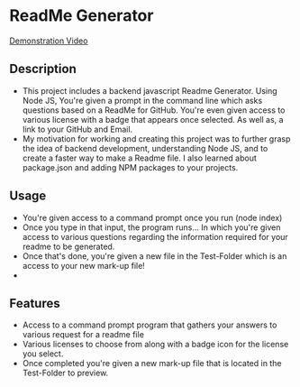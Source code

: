 # ReadMe Generator

[Demonstration Video](https://github.com/WillZovo94/ReadMe-Generator/assets/164942403/010de5b0-97a9-4f59-a215-87b7c98a09dc)


## Description
- This project includes a backend javascript Readme Generator. Using Node JS, You're given a prompt in the command line which asks questions based on a ReadMe for GitHub. You're even given access to various license with a badge that appears once selected. As well as, a link to your GitHub and Email.
- My motivation for working and creating this project was to further grasp the idea of backend development, understanding Node JS, and to create a faster way to make a Readme file. I also learned about package.json and adding NPM packages to your projects.

## Usage 
- You're given access to a command prompt once you run (node index)
- Once you type in that input, the program runs... In which you're given access to various questions regarding the information required for your readme to be generated.
- Once that's done, you're given a new file in the Test-Folder which is an access to your new mark-up file!
- 
## Features 
- Access to a command prompt program that gathers your answers to various request for a readme file
- Various licenses to choose from along with a badge icon for the license you select.
- Once completed you're given a new mark-up file that is located in the Test-Folder to preview.
